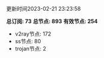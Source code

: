 更新时间2023-02-21 23:23:58

**总订阅: 73**
**总节点: 893**
**有效节点: 254**
- v2ray节点: 172
- ss节点: 80
- trojan节点: 2

